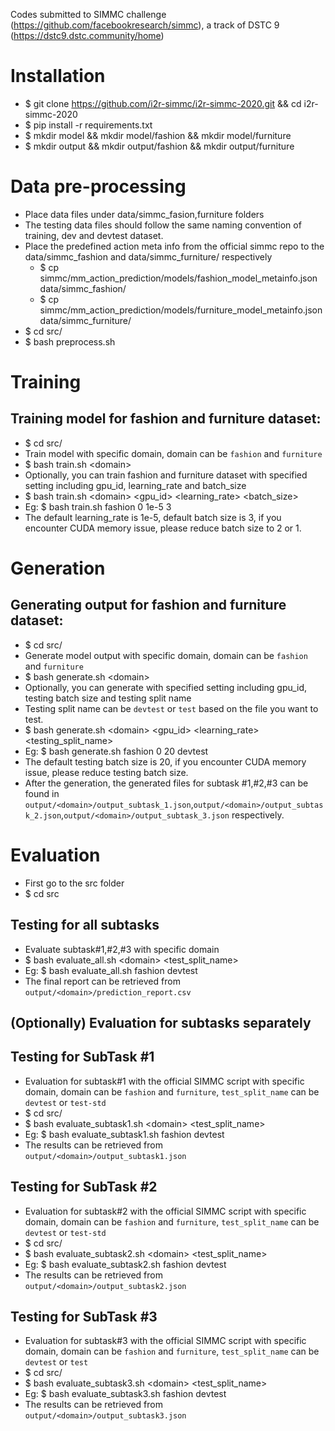 Codes submitted to SIMMC challenge (https://github.com/facebookresearch/simmc), a track of DSTC 9 (https://dstc9.dstc.community/home)

# Installation
- $ git clone https://github.com/i2r-simmc/i2r-simmc-2020.git && cd i2r-simmc-2020
- $ pip install -r requirements.txt
- $ mkdir model && mkdir model/fashion && mkdir model/furniture
- $ mkdir output && mkdir output/fashion && mkdir output/furniture

# Data pre-processing
- Place data files under data/simmc_fasion,furniture folders
- The testing data files should follow the same naming convention of training, dev and devtest dataset.
- Place the predefined action meta info from the official simmc repo to the data/simmc_fashion and data/simmc_furniture/ respectively
    - $ cp simmc/mm_action_prediction/models/fashion_model_metainfo.json data/simmc_fashion/
    - $ cp simmc/mm_action_prediction/models/furniture_model_metainfo.json data/simmc_furniture/
- $ cd src/
- $ bash preprocess.sh

# Training
## Training model for fashion and furniture dataset:
- $ cd src/
- Train model with specific domain, domain can be `fashion` and `furniture` 
- $ bash train.sh \<domain\>
- Optionally, you can train fashion and furniture dataset with specified setting including gpu_id, learning_rate and batch_size
- $ bash train.sh \<domain\> <gpu_id> <learning_rate> <batch_size>
- Eg: $ bash train.sh fashion 0 1e-5 3
- The default learning_rate is 1e-5, default batch size is 3, if you encounter CUDA memory issue, please reduce batch size to 2 or 1.

# Generation
## Generating output for fashion and furniture dataset:
- $ cd src/
- Generate model output with specific domain, domain can be `fashion` and `furniture` 
- $ bash generate.sh \<domain\>
- Optionally, you can generate with specified setting including gpu_id, testing batch size and testing split name
- Testing split name can be `devtest` or `test` based on the file you want to test. 
- $ bash generate.sh \<domain\> <gpu_id> <learning_rate> <testing_split_name>
- Eg: $ bash generate.sh fashion 0 20 devtest
- The default testing batch size is 20, if you encounter CUDA memory issue, please reduce testing batch size.
- After the generation, the generated files for subtask #1,#2,#3 can be found in `output/<domain>/output_subtask_1.json`,`output/<domain>/output_subtask_2.json`,`output/<domain>/output_subtask_3.json` respectively.

# Evaluation
- First go to the src folder
- $ cd src
## Testing for all subtasks
- Evaluate subtask#1,#2,#3 with specific domain
- $ bash evaluate_all.sh \<domain\> <test_split_name>
- Eg: $ bash evaluate_all.sh fashion devtest
- The final report can be retrieved from `output/<domain>/prediction_report.csv`

## (Optionally) Evaluation for subtasks separately
## Testing for SubTask #1
- Evaluation for subtask#1 with the official SIMMC script with specific domain, domain can be `fashion` and `furniture`, `test_split_name` can be `devtest` or `test-std`
- $ cd src/
- $ bash evaluate_subtask1.sh \<domain\> <test_split_name>
- Eg: $ bash evaluate_subtask1.sh fashion devtest
- The results can be retrieved from `output/<domain>/output_subtask1.json`

## Testing for SubTask #2
- Evaluation for subtask#2 with the official SIMMC script with specific domain, domain can be `fashion` and `furniture`, `test_split_name` can be `devtest` or `test-std`
- $ cd src/
- $ bash evaluate_subtask2.sh \<domain\> <test_split_name>
- Eg: $ bash evaluate_subtask2.sh fashion devtest
- The results can be retrieved from `output/<domain>/output_subtask2.json`

## Testing for SubTask #3
- Evaluation for subtask#3 with the official SIMMC script with specific domain, domain can be `fashion` and `furniture`, `test_split_name` can be `devtest` or `test`
- $ cd src/
- $ bash evaluate_subtask3.sh \<domain\> <test_split_name>
- Eg: $ bash evaluate_subtask3.sh fashion devtest
- The results can be retrieved from `output/<domain>/output_subtask3.json`
